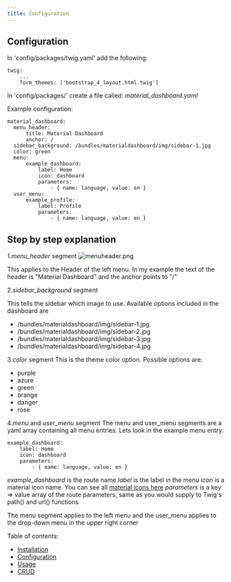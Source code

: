 ```yaml
---
title: Configuration
---
```


## Configuration
In 'config/packages/twig.yaml' add the following:

```
twig:
    ...
    form_themes: ['bootstrap_4_layout.html.twig']
```

In 'config/packages/' create a file called: _material\_dashboard.yaml_

Example configuration:

    material_dashboard:
      menu_header:
          title: Material Dashboard
          anchor: /
      sidebar_background: /bundles/materialdashboard/img/sidebar-1.jpg
      color: green 
      menu:
          example_dashboard:
              label: Home
              icon: dashboard
              parameters:
                  - { name: language, value: en }
      user_menu:
          example_profile:
              label: Profile
              parameters:
                  - { name: language, value: en }
                  
## Step by step explanation
1._menu\_header_ segment
![menuheader.png]({{site.baseurl}}/docs/menuheader.png)

This applies to the Header of the left menu. In my example the text of the header is "Material Dashboard" and the anchor points to "/"

2._sidebar\_background_ segment

This tells the sidebar which image to use. Available options included in the dashboard are
- /bundles/materialdashboard/img/sidebar-1.jpg
- /bundles/materialdashboard/img/sidebar-2.jpg
- /bundles/materialdashboard/img/sidebar-3.jpg
- /bundles/materialdashboard/img/sidebar-4.jpg

3._color_ segment
This is the theme color option. Possible options are:

- purple
- azure
- green
- orange
- danger
- rose

4._menu_ and _user\_menu_ segment
The menu and user_menu segments are a yaml array containing all menu entries. Lets look in the example menu entry:

    example_dashboard:
        label: Home
        icon: dashboard
        parameters:
            - { name: language, value: en }		

_example\_dashboard_ is the route name
_label_ is the label in the menu
_icon_ is a material icon name. You can see all [material icons here](http://material.io/)
_parameters_ is a key => value array of the route parameters, same as you would supply to Twig's path() and url() functions


The menu segment applies to the left menu and the user_menu applies to the drop-down menu in the upper right corner

Table of contents:
* [Installation](/material-dashboard-symfony/Installation.html)
* [Configuration](/material-dashboard-symfony/Configuration.html)
* [Usage](/material-dashboard-symfony/Usage.html)
* [CRUD](/material-dashboard-symfony/Crud.html)